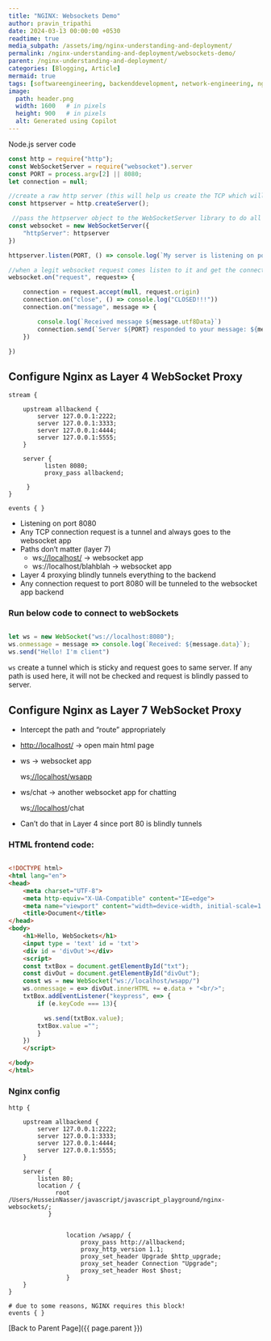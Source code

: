 ```yaml
---
title: "NGINX: Websockets Demo"
author: pravin_tripathi
date: 2024-03-13 00:00:00 +0530
readtime: true
media_subpath: /assets/img/nginx-understanding-and-deployment/
permalink: /nginx-understanding-and-deployment/websockets-demo/
parent: /nginx-understanding-and-deployment/
categories: [Blogging, Article]
mermaid: true
tags: [softwareengineering, backenddevelopment, network-engineering, nginx]
image:
  path: header.png
  width: 1600   # in pixels
  height: 900   # in pixels
  alt: Generated using Copilot
---
```


Node.js server code

```jsx
const http = require("http");
const WebSocketServer = require("websocket").server
const PORT = process.argv[2] || 8080;
let connection = null;

//create a raw http server (this will help us create the TCP which will then pass to the websocket to do the job)
const httpserver = http.createServer();

 //pass the httpserver object to the WebSocketServer library to do all the job, this class will override the req/res
const websocket = new WebSocketServer({
    "httpServer": httpserver
})

httpserver.listen(PORT, () => console.log(`My server is listening on port ${PORT}`))

//when a legit websocket request comes listen to it and get the connection .. once you get a connection thats it!
websocket.on("request", request=> {

    connection = request.accept(null, request.origin)
    connection.on("close", () => console.log("CLOSED!!!"))
    connection.on("message", message => {

        console.log(`Received message ${message.utf8Data}`)
        connection.send(`Server ${PORT} responded to your message: ${message.utf8Data}`)
    })

})
```

## Configure Nginx as Layer 4 WebSocket Proxy

```config
stream {
    
    upstream allbackend {
        server 127.0.0.1:2222;
        server 127.0.0.1:3333;
        server 127.0.0.1:4444;
        server 127.0.0.1:5555;
    }
    
    server {
          listen 8080;
          proxy_pass allbackend;
 
     }
}

events { } 
```

- Listening on port 8080
- Any TCP connection request is a tunnel and always goes to the websocket app
- Paths don’t matter (layer 7)
    - ws[://localhost/](http://localhost/wsapp) -> websocket app
    - ws://localhost/blahblah -> websocket app
- Layer 4 proxying blindly tunnels everything to the backend
- Any connection request to port 8080 will be tunneled to the websocket app backend

### Run below code to connect to webSockets

```jsx

let ws = new WebSocket("ws://localhost:8080");
ws.onmessage = message => console.log(`Received: ${message.data}`);
ws.send("Hello! I'm client")
```

`ws` create a tunnel which is sticky and request goes to same server. If any path is used here, it will not be checked and request is blindly passed to server.

## Configure Nginx as Layer 7 WebSocket Proxy

- Intercept the path and “route” appropriately
- [http://localhost/](http://localhost/) -> open main html page
- ws -> websocket app
    
    ws[://localhost/wsapp](http://localhost/wsapp)
    
- ws/chat -> another websocket app for chatting
    
    ws[://localhost](http://localhost/wsapp)/chat
    
- Can’t do that in Layer 4 since port 80 is blindly tunnels

### HTML frontend code:

```html

<!DOCTYPE html>
<html lang="en">
<head>
    <meta charset="UTF-8">
    <meta http-equiv="X-UA-Compatible" content="IE=edge">
    <meta name="viewport" content="width=device-width, initial-scale=1.0">
    <title>Document</title>
</head>
<body>
    <h1>Hello, WebSockets</h1>
    <input type = 'text' id = 'txt'>
    <div id = 'divOut'></div>
    <script>
    const txtBox = document.getElementById("txt");
    const divOut = document.getElementById("divOut");
    const ws = new WebSocket("ws://localhost/wsapp/")
    ws.onmessage = e=> divOut.innerHTML += e.data + "<br/>";
    txtBox.addEventListener("keypress", e=> {
        if (e.keyCode === 13){

          ws.send(txtBox.value);
        txtBox.value ="";
        }
    })
    </script>

</body>
</html>
```

### Nginx config

```config
http {

    upstream allbackend {
        server 127.0.0.1:2222;
        server 127.0.0.1:3333;
        server 127.0.0.1:4444;
        server 127.0.0.1:5555;
    }

    server {
        listen 80;
        location / {
             root /Users/HusseinNasser/javascript/javascript_playground/nginx-websockets/;
           }

      
				location /wsapp/ {
				    proxy_pass http://allbackend;
				    proxy_http_version 1.1;
				    proxy_set_header Upgrade $http_upgrade;
				    proxy_set_header Connection "Upgrade";
				    proxy_set_header Host $host;
				}
    }
}

# due to some reasons, NGINX requires this block!
events { }
```

[Back to Parent Page]({{ page.parent }})